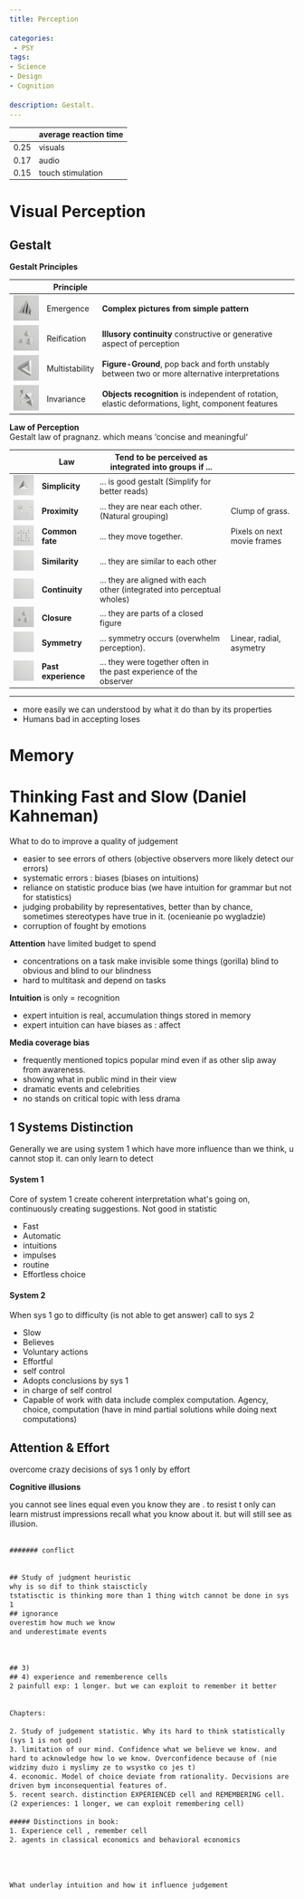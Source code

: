 ```yaml
---
title: Perception

categories:
 - PSY
tags:
- Science
- Design
- Cognition

description: Gestalt.
---
```



| | average reaction time |
|---|---|
0.25 | visuals
0.17 | audio
0.15 | touch stimulation




# Visual Perception

## Gestalt



**Gestalt Principles**

| |Principle |   |
| - | - |- |
![](/src/gestalt/emergencesmall.png) |Emergence | **Complex pictures from simple pattern**
![](/src/gestalt/reificationsmall.png) |Reification |  **Illusory continuity** constructive or generative aspect of perception
![](/src/gestalt/multistabilitysmall.png) |Multistability | **Figure-Ground**,  pop back and forth unstably between two or more alternative interpretations     
![](/src/gestalt/invariancesmall.png) |Invariance | **Objects recognition** is  independent of rotation, elastic deformations, light, component features




**Law of Perception**  
Gestalt law of pragnanz. which means ‘concise and meaningful‘

||Law |Tend to be perceived as integrated into groups if ... |  |
| - | - | - |- |
![](/src/gestalt/simplicitysmall.png)|**Simplicity** | ... is good gestalt  (Simplify for better reads)
![](/src/gestalt/proximsmall.png)|**Proximity** | ... they are near each other. (Natural grouping) | Clump of grass.
![](/src/gestalt/commonsmall.png)|**Common fate**  |... they move together. | Pixels on next movie frames
  ![](/src/gestalt/empty.png) | **Similarity** |  ... they are similar to each other
 ![](/src/gestalt/empty.png)  | **Continuity**|  ... they are aligned with each other (integrated into perceptual wholes)
![](/src/gestalt/reificationsmall.png) | **Closure**|  ... they are parts of a closed figure
 ![](/src/gestalt/empty.png)  | **Symmetry**| ... symmetry occurs (overwhelm perception). | Linear, radial, asymetry
 ![](/src/gestalt/empty.png)  | **Past experience** | ... they were together often in the past experience of the observer |


---



- more easily we can understood by what it do than by its properties
- Humans bad in accepting loses


# Memory




# Thinking Fast and Slow (Daniel Kahneman)

What to do to improve a quality of judgement



- easier to see errors of others (objective observers more likely detect our errors)
- systematic errors : biases (biases on intuitions)
- reliance on statistic produce bias (we have intuition for grammar but not for statistics)
- judging probability by representatives, better than by chance, sometimes stereotypes have true in it.  (ocenieanie po wygladzie)
- corruption of fought by emotions



**Attention** have limited budget to spend  
- concentrations on a task make  invisible some things (gorilla) blind to obvious and blind to our blindness  
- hard to multitask and depend on tasks  


**Intuition**  is only = recognition  
- expert intuition is real, accumulation things stored in memory  
- expert intuition can have biases as : affect  


**Media coverage bias**
- frequently  mentioned topics popular mind even if as other slip away from awareness.
- showing what in public mind in their view
- dramatic events and celebrities
- no stands on critical topic with less drama




## 1 Systems Distinction



Generally we are using system 1 which have more influence than we think, u cannot stop it. can only learn to detect  


#### System 1  
Core of system 1 create coherent interpretation what's going on, continuously creating suggestions. Not good in statistic
- Fast
- Automatic
- intuitions  
- impulses   
- routine
- Effortless choice


#### System 2
When sys 1 go to difficulty (is not able to get answer) call to sys 2  
- Slow
- Believes  
- Voluntary actions  
- Effortful
- self control
- Adopts conclusions by sys 1
- in charge of self control
- Capable of work with data include complex computation. Agency, choice, computation (have in mind partial solutions while doing next computations)

## Attention & Effort
overcome crazy decisions of sys 1  only by effort


**Cognitive illusions**

you cannot see lines equal even you know they are .
to resist t only can learn mistrust impressions
recall what you know about it. but will still see as illusion.













```

####### conflict


## Study of judgment heuristic
why is so dif to think staiscticly
tstatisctic is thinking more than 1 thing witch cannot be done in sys 1
## ignorance
overestim how much we know
and underestimate events



## 3)
## 4) experience and rememberence cells
2 painfull exp: 1 longer. but we can exploit to remember it better


Chapters:

2. Study of judgement statistic. Why its hard to think statistically (sys 1 is not god)
3. limitation of our mind. Confidence what we believe we know. and hard to acknowledge how lo we know. Overconfidence because of (nie widzimy dużo i myslimy ze to wsystko co jes t)
4. economic. Model of choice deviate from rationality. Decvisions are driven bym inconsequential features of.
5. recent search. distinction EXPERIENCED cell and REMEMBERING cell. (2 experiences: 1 longer, we can exploit remembering cell)

##### Distinctions in book:
1. Experience cell , remember cell
2. agents in classical economics and behavioral economics




What underlay intuition and how it influence judgement  


```

